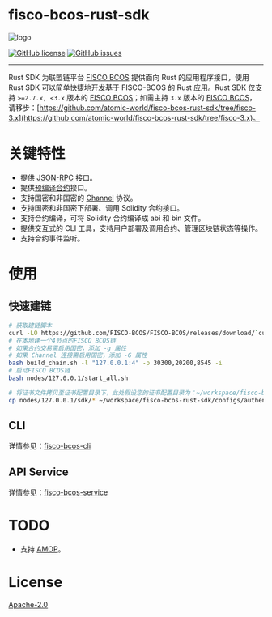 # fisco-bcos-rust-sdk

![logo](https://raw.githubusercontent.com/FISCO-BCOS/FISCO-BCOS/master/docs/FISCO_BCOS_Logo.svg)

[![GitHub license](https://img.shields.io/badge/%20license-Apache%202.0-green)](https://www.apache.org/licenses/LICENSE-2.0.txt)
[![GitHub issues](https://img.shields.io/github/issues/atomic-world/fisco-bcos-rust-sdk.svg)](https://github.com/atomic-world/fisco-bcos-rust-sdk/issues)

____

Rust SDK 为联盟链平台 [FISCO BCOS](https://github.com/FISCO-BCOS/FISCO-BCOS) 提供面向 Rust 的应用程序接口，使用 Rust SDK 可以简单快捷地开发基于 FISCO-BCOS 的 Rust 应用。Rust SDK 仅支持 `>=2.7.x, <3.x` 版本的 [FISCO BCOS](https://github.com/FISCO-BCOS/FISCO-BCOS)；如需主持 `3.x` 版本的 [FISCO BCOS](https://github.com/FISCO-BCOS/FISCO-BCOS)，请移步：[https://github.com/atomic-world/fisco-bcos-rust-sdk/tree/fisco-3.x](https://github.com/atomic-world/fisco-bcos-rust-sdk/tree/fisco-3.x)。

# 关键特性

* 提供 [JSON-RPC](https://fisco-bcos-documentation.readthedocs.io/zh_CN/latest/docs/api.html) 接口。
* 提供[预编译合约](https://fisco-bcos-documentation.readthedocs.io/zh_CN/latest/docs/manual/precompiled_contract.html)接口。
* 支持国密和非国密的 [Channel](https://fisco-bcos-documentation.readthedocs.io/zh_CN/latest/docs/design/protocol_description.html#channelmessage) 协议。
* 支持国密和非国密下部署、调用 Solidity 合约接口。
* 支持合约编译，可将 Solidity 合约编译成 abi 和 bin 文件。
* 提供交互式的 CLI 工具，支持用户部署及调用合约、管理区块链状态等操作。
* 支持合约事件监听。

# 使用

## 快速建链

```bash
# 获取建链脚本
curl -LO https://github.com/FISCO-BCOS/FISCO-BCOS/releases/download/`curl -s https://api.github.com/repos/FISCO-BCOS/FISCO-BCOS/releases | grep "\"v2\.[0-9]\.[0-9]\"" | sort -u | tail -n 1 | cut -d \" -f 4`/build_chain.sh && chmod u+x build_chain.sh
# 在本地建一个4节点的FISCO BCOS链
# 如果合约交易需启用国密，添加 -g 属性
# 如果 Channel 连接需启用国密，添加 -G 属性
bash build_chain.sh -l "127.0.0.1:4" -p 30300,20200,8545 -i
# 启动FISCO BCOS链
bash nodes/127.0.0.1/start_all.sh

# 将证书文件拷贝至证书配置目录下，此处假设您的证书配置目录为：~/workspace/fisco-bcos-rust-sdk/configs/authentication，请根据实际情况进行替换
cp nodes/127.0.0.1/sdk/* ~/workspace/fisco-bcos-rust-sdk/configs/authentication/
```
## CLI

详情参见：[fisco-bcos-cli](https://github.com/atomic-world/fisco-bcos-rust-sdk/tree/fisco-2.x/cli)
## API Service

详情参见：[fisco-bcos-service](https://github.com/atomic-world/fisco-bcos-rust-sdk/tree/fisco-2.x/service)

# TODO

* 支持 [AMOP](https://fisco-bcos-documentation.readthedocs.io/zh_CN/latest/docs/manual/amop_protocol.html)。

# License

[Apache-2.0](https://www.apache.org/licenses/LICENSE-2.0.txt)
